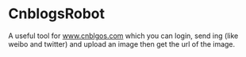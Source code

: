 CnblogsRobot
============

A useful tool for www.cnblgos.com which you can login, send ing (like weibo and twitter) and upload an image then get the url of the image.

